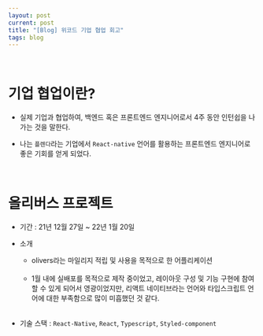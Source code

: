 ```yaml
---
layout: post
current: post
title: "[Blog] 위코드 기업 협업 회고"
tags: blog
---
```


<br/>

# 기업 협업이란?
- 실제 기업과 협업하여, 백엔드 혹은 프론트엔드 엔지니어로서 4주 동안 인턴쉽을 나가는 것을 말한다. 

- 나는 `플렌다`라는 기업에서 `React-native` 언어를 활용하는 프론트엔드 엔지니어로 좋은 기회를 얻게 되었다.


<br/>

# 올리버스 프로젝트 

- 기간 : 21년 12월 27일 ~ 22년 1월 20일 
- 소개 
  - olivers라는 마일리지 적립 및 사용을 목적으로 한 어플리케이션

  <br/>

  - 1월 내에 실배포를 목적으로 제작 중이었고, 레이아웃 구성 및 기능 구현에 참여할 수 있게 되어서 영광이었지만, 리액트 네이티브라는 언어와 타입스크립트 언어에 대한 부족함으로 많이 미흡했던 것 같다.

  <br/>

- 기술 스택 : `React-Native`, `React`, `Typescript`, `Styled-component`